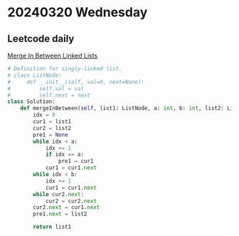 # 20240320 Wednesday

## Leetcode daily

[Merge In Between Linked Lists](https://leetcode.com/problems/merge-in-between-linked-lists/?envType=daily-question&envId=2024-03-20)

```py
# Definition for singly-linked list.
# class ListNode:
#     def __init__(self, val=0, next=None):
#         self.val = val
#         self.next = next
class Solution:
    def mergeInBetween(self, list1: ListNode, a: int, b: int, list2: ListNode) -> ListNode:
        idx = 0
        cur1 = list1
        cur2 = list2
        pre1 = None
        while idx < a:
            idx += 1
            if idx == a:
                pre1 = cur1
            cur1 = cur1.next
        while idx < b:
            idx += 1
            cur1 = cur1.next
        while cur2.next:
            cur2 = cur2.next
        cur2.next = cur1.next
        pre1.next = list2

        return list1
```
